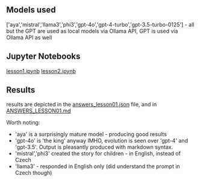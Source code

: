 ## Models used
['aya','mistral','llama3','phi3','gpt-4o','gpt-4-turbo','gpt-3.5-turbo-0125'] - all but the GPT are used as local models via Ollama API, GPT is used via Ollama API as well 

## Jupyter Notebooks
[lesson1.ipynb](https://github.com/alexb7373/ai_course/blob/master/lesson1.ipynb)
[lesson2.ipynb](https://github.com/alexb7373/ai_course/blob/master/lesson2.ipynb)

## Results
results are depicted in the [answers_lesson01.json](https://github.com/alexb7373/ai_course/blob/master/answers_lesson01.json) file, and in [ANSWERS_LESSON01.md](https://github.com/alexb7373/ai_course/blob/master/ANSWERS_LESSON01.md)

Worth noting:
* 'aya' is a surprisingly mature model - producing good results
* 'gpt-4o' is 'the king' anyway IMHO, evolution is seen over 'gpt-4' and 'gpt-3.5'. Output is pleasantly produced with markdown syntax.
* 'mistral','phi3' created the story for children - in English, instead of Czech
* 'llama3' - responded in English only (did understand the prompt in Czech though)
